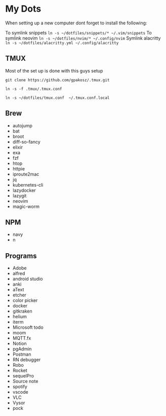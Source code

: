 # My Dots

When setting up a new computer dont forget to install the following:

To symlink snippets `ln -s ~/dotfiles/snippets/* ~/.vim/snippets`
To symlink neovim `ln -s ~/dotfiles/nvim/* ~/.config/nvim`
Symlink alacritty `ln -s ~/dotfiles/alacritty.yml ~/.config/alacritty`

## TMUX
Most of the set up is done with this guys setup

```
git clone https://github.com/gpakosz/.tmux.git

ln -s -f .tmux/.tmux.conf

ln -s ~/dotfiles/tmux.conf  ~/.tmux.conf.local
```

## Brew

- autojump
- bat
- broot
- diff-so-fancy
- elixir
- exa
- fzf
- htop
- httpie
- iproute2mac
- jq
- kubernetes-cli
- lazydocker
- lazygit
- neovim
- magic-worm


## NPM

- navy
- n

## Programs

- Adobe
- alfred
- android studio
- anki
- aText
- etcher
- color picker
- docker
- gitkraken
- helium
- iterm
- Microsoft todo
- moom
- MQTT.fx
- Notion
- pgAdmin
- Postman
- RN debugger
- Robo
- Rocket
- sequelPro
- Source note
- spotify
- vscode
- VLC
- Vysor
- pock
